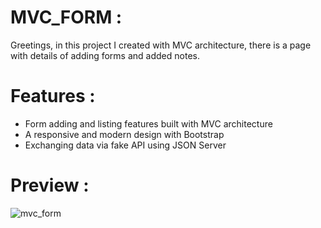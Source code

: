 # MVC_FORM :

Greetings, in this project I created with MVC architecture, there is a page with details of adding forms and added notes.

# Features :

- Form adding and listing features built with MVC architecture
- A responsive and modern design with Bootstrap
- Exchanging data via fake API using JSON Server

# Preview :
![mvc_form](https://github.com/yusufyaman07/mvc_form/assets/148998418/2bd6dc31-591b-481a-8d28-b127cb3084a7)

